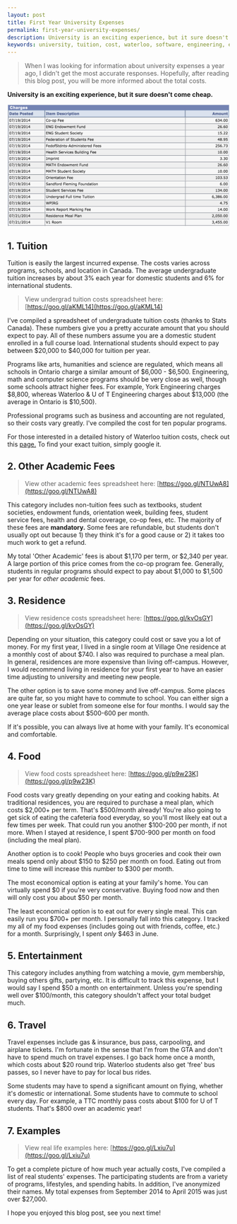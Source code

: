 ```yaml
---
layout: post
title: First Year University Expenses
permalink: first-year-university-expenses/
description: University is an exciting experience, but it sure doesn't come cheap. This blog post explains how much your first year university experience will cost.
keywords: university, tuition, cost, waterloo, software, engineering, expenses
---
```


>When I was looking for information about university expenses a year ago, I didn't get the most accurate responses. Hopefully, after reading this blog post, you will be more informed about the total costs.

**University is an exciting experience, but it sure doesn't come cheap.**

![Tuition Cover](/assets/tuition.png)

<!--more-->

## 1. Tuition

Tuition is easily the largest incurred expense. The costs varies across programs, schools, and location in Canada. The average undergraduate tuition increases by about 3% each year for domestic students and 6% for international students.

>View undergrad tuition costs spreadsheet here: [https://goo.gl/aKML14](https://goo.gl/aKML14)

I've compiled a spreadsheet of undergraduate tuition costs (thanks to Stats Canada). These numbers give you a pretty accurate amount that you should expect to pay. All of these numbers assume you are a domestic student enrolled in a full course load. International students should expect to pay between $20,000 to $40,000 for tuition per year.

Programs like arts, humanities and science are regulated, which means all schools in Ontario charge a similar amount of $6,000 - $6,500. Engineering, math and computer science programs should be very close as well, though some schools attract higher fees. For example, York Engineering charges $8,800, whereas Waterloo & U of T Engineering charges about $13,000 (the average in Ontario is $10,500).

Professional programs such as business and accounting are not regulated, so their costs vary greatly. I've compiled the cost for ten popular programs.

For those interested in a detailed history of Waterloo tuition costs, check out this [page.]( https://uwaterloo.ca/finance/student-accounts/tuition-fee-schedules) To find your exact tuition, simply google it.

## 2. Other Academic Fees

>View other academic fees spreadsheet here: [https://goo.gl/NTUwA8](https://goo.gl/NTUwA8)

This category includes non-tuition fees such as textbooks, student societies, endowment funds, orientation week, building fees, student service fees, health and dental coverage, co-op fees, etc. The majority of these fees are **mandatory.** Some fees are refundable, but students don't usually opt out because 1) they think it's for a good cause or 2) it takes too much work to get a refund.

My total 'Other Academic' fees is about $1,170 per term, or $2,340 per year. A large portion of this price comes from the co-op program fee. Generally, students in regular programs should expect to pay about $1,000 to $1,500 per year for *other academic* fees.

## 3. Residence

>View residence costs spreadsheet here: [https://goo.gl/kvOsGY](https://goo.gl/kvOsGY)

Depending on your situation, this category could cost or save you a lot of money. For my first year, I lived in a single room at Village One residence at a monthly cost of about $740. I also was required to purchase a meal plan. In general, residences are more expensive than living off-campus. However, I would recommend living in residence for your first year to have an easier time adjusting to university and meeting new people.

The other option is to save some money and live off-campus. Some places are quite far, so you might have to commute to school. You can either sign a one year lease or sublet from someone else for four months. I would say the average place costs about $500-600 per month.

If it's possible, you can always live at home with your family. It's economical and comfortable.

## 4. Food

>View food costs spreadsheet here: [https://goo.gl/p9w23K](https://goo.gl/p9w23K)

Food costs vary greatly depending on your eating and cooking habits. At traditional residences, you are required to purchase a meal plan, which costs $2,000+ per term. That's $500/month already! You're also going to get sick of eating the cafeteria food everyday, so you'll most likely eat out a few times per week. That could run you another $100-200 per month, if not more. When I stayed at residence, I spent $700-900 per month on food (including the meal plan).

Another option is to cook! People who buys groceries and cook their own meals spend only about $150 to $250 per month on food. Eating out from time to time will increase this number to $300 per month.

The most economical option is eating at your family's home. You can virtually spend $0 if you're very conservative. Buying food now and then will only cost you about $50 per month.

The least economical option is to eat out for every single meal. This can easily run you $700+ per month. I personally fall into this category. I tracked my all of my food expenses (includes going out with friends, coffee, etc.) for a month. Surprisingly, I spent *only* $463 in June.

## 5. Entertainment

This category includes anything from watching a movie, gym membership, buying others gifts, partying, etc. It is difficult to track this expense, but I would say I spend $50 a month on entertainment. Unless you're spending well over $100/month, this category shouldn't affect your total budget much.

## 6. Travel

Travel expenses include gas & insurance, bus pass, carpooling, and airplane tickets. I'm fortunate in the sense that I'm from the GTA and don't have to spend much on travel expenses. I go back home once a month, which costs about $20 round trip. Waterloo students also get 'free' bus passes, so I never have to pay for local bus rides.

Some students may have to spend a significant amount on flying, whether it's  domestic or international. Some students have to commute to school every day. For example, a TTC monthly pass costs about $100 for U of T students. That's $800 over an academic year!

## 7. Examples

>View real life examples here: [https://goo.gl/Lxiu7u](https://goo.gl/Lxiu7u)

To get a complete picture of how much year actually costs, I've compiled a list of real students' expenses. The participating students are from a variety of programs, lifestyles, and spending habits. In addition, I've anonymized their names. My total expenses from September 2014 to April 2015 was just over $27,000.

I hope you enjoyed this blog post, see you next time!
